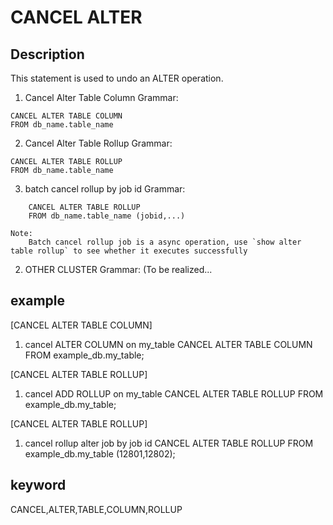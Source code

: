<!-- 
Licensed to the Apache Software Foundation (ASF) under one
or more contributor license agreements.  See the NOTICE file
distributed with this work for additional information
regarding copyright ownership.  The ASF licenses this file
to you under the Apache License, Version 2.0 (the
"License"); you may not use this file except in compliance
with the License.  You may obtain a copy of the License at

  http://www.apache.org/licenses/LICENSE-2.0

Unless required by applicable law or agreed to in writing,
software distributed under the License is distributed on an
"AS IS" BASIS, WITHOUT WARRANTIES OR CONDITIONS OF ANY
KIND, either express or implied.  See the License for the
specific language governing permissions and limitations
under the License.
-->

# CANCEL ALTER
## Description
This statement is used to undo an ALTER operation.
1. Cancel Alter Table Column
Grammar:
```
CANCEL ALTER TABLE COLUMN
FROM db_name.table_name
```

2.  Cancel Alter Table Rollup
Grammar:
```
CANCEL ALTER TABLE ROLLUP
FROM db_name.table_name
```

3. batch cancel rollup by job id
    Grammar:
```
    CANCEL ALTER TABLE ROLLUP
    FROM db_name.table_name (jobid,...)
```
    Note:
        Batch cancel rollup job is a async operation, use `show alter table rollup` to see whether it executes successfully

2. OTHER CLUSTER
Grammar:
(To be realized...


## example
[CANCEL ALTER TABLE COLUMN]
1. cancel ALTER COLUMN on my_table
CANCEL ALTER TABLE COLUMN
FROM example_db.my_table;

[CANCEL ALTER TABLE ROLLUP]
1. cancel ADD ROLLUP on  my_table
CANCEL ALTER TABLE ROLLUP
FROM example_db.my_table;

[CANCEL ALTER TABLE ROLLUP]
1. cancel rollup alter job by job id
CANCEL ALTER TABLE ROLLUP
FROM example_db.my_table (12801,12802);

## keyword
CANCEL,ALTER,TABLE,COLUMN,ROLLUP

